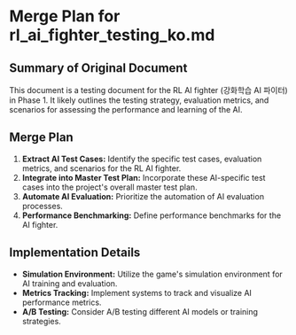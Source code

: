 # Merge Plan for rl_ai_fighter_testing_ko.md

## Summary of Original Document
This document is a testing document for the RL AI fighter (강화학습 AI 파이터) in Phase 1. It likely outlines the testing strategy, evaluation metrics, and scenarios for assessing the performance and learning of the AI.

## Merge Plan
1.  **Extract AI Test Cases:** Identify the specific test cases, evaluation metrics, and scenarios for the RL AI fighter.
2.  **Integrate into Master Test Plan:** Incorporate these AI-specific test cases into the project's overall master test plan.
3.  **Automate AI Evaluation:** Prioritize the automation of AI evaluation processes.
4.  **Performance Benchmarking:** Define performance benchmarks for the AI fighter.

## Implementation Details
-   **Simulation Environment:** Utilize the game's simulation environment for AI training and evaluation.
-   **Metrics Tracking:** Implement systems to track and visualize AI performance metrics.
-   **A/B Testing:** Consider A/B testing different AI models or training strategies.
